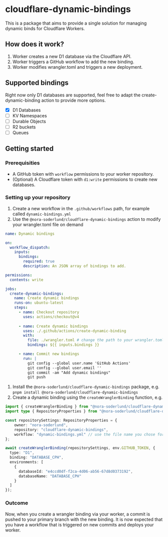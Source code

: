 # cloudflare-dynamic-bindings
This is a package that aims to provide a single solution for managing dynamic binds for Cloudflare Workers.

## How does it work?

1. Worker creates a new D1 database via the Cloudflare API.
2. Worker triggers a GitHub workflow to add the new binding.
3. Worker modifies wrangler.toml and triggers a new deployment.

## Supported bindings

Right now only D1 databases are supported, feel free to adapt the create-dynamic-binding action to provide more options.

- [X] D1 Databases
- [ ] KV Namespaces
- [ ] Durable Objects
- [ ] R2 buckets
- [ ] Queues

## Getting started

### Prerequisities 
- A GitHub token with `workflow` permissions to your worker repository.
- (Optional) A Cloudflare token with `d1:write` permissions to create new databases.

### Setting up your repository

1. Create a new workflow in the `.github/workflows` path, for example called `dynamic-bindings.yml`
2. Use the `@nora-soderlund/cloudflare-dynamic-bindings` action to modify your wrangler.toml file on demand
```yml
name: Dynamic bindings

on:
  workflow_dispatch:
    inputs:
      bindings:
        required: true
        description: An JSON array of bindings to add.

permissions:
  contents: write

jobs:
  create-dynamic-bindings:
    name: Create dynamic bindings
    runs-on: ubuntu-latest
    steps:
      - name: Checkout repository
        uses: actions/checkout@v4
      
      - name: Create dynamic bindings
        uses: ./.github/actions/create-dynamic-binding
        with:
          file: ./wrangler.toml # change the path to your wrangler.toml file or just omit this line
          bindings: ${{ inputs.bindings }}

      - name: Commit new bindings
        run: |
          git config --global user.name 'GitHub Actions'
          git config --global user.email ''
          git commit -am "Add dynamic bindings"
          git push
```

1. Install the `@nora-soderlund/cloudflare-dynamic-bindings` package, e.g. `pnpm install @nora-soderlund/cloudflare-dynamic-bindings`
2. Create a dynamic binding using the `createWranglerBinding` function, e.g.
```ts
import { createWranglerBinding } from "@nora-soderlund/cloudflare-dynamic-bindings";
import type { RepositoryProperties } from "@nora-soderlund/cloudflare-dynamic-bindings";

const repositorySettings: RepositoryProperties = {
	owner: "nora-soderlund",
	repository: "cloudflare-dynamic-bindings",
	workflow: "dynamic-bindings.yml" // use the file name you chose for setting up the repository
};

await createWranglerBinding(repositorySettings, env.GITHUB_TOKEN, {
  type: "D1",
  binding: "DATABASE_CPH",
  environments: [
    {
      databaseId: "e4ccd0df-f2ca-4d06-ab56-67d8d0373192",
      databaseName: "DATABASE_CPH"
    }
  ]
});
```

### Outcome

Now, when you create a wrangler binding via your worker, a commit is pushed to your primary branch with the new binding. It is now expected that you have a workflow that is triggered on new commits and deploys your worker.
